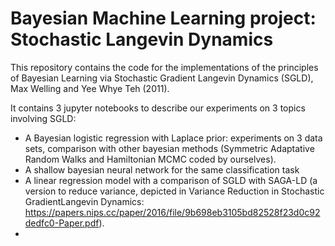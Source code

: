 # Bayesian Machine Learning project: Stochastic Langevin Dynamics

This repository contains the code for the implementations of the principles of Bayesian Learning via Stochastic Gradient Langevin Dynamics (SGLD), Max Welling and Yee Whye Teh (2011). 

It contains 3 jupyter notebooks to describe our experiments on 3 topics involving SGLD:
  - A Bayesian logistic regression with Laplace prior: experiments on 3 data sets, comparison with other bayesian methods (Symmetric Adaptative Random Walks and Hamiltonian MCMC coded by ourselves).
  - A shallow bayesian neural network for the same classification task
  - A linear regression model with a comparison of SGLD with SAGA-LD (a version to reduce variance, depicted in Variance Reduction in Stochastic GradientLangevin Dynamics: https://papers.nips.cc/paper/2016/file/9b698eb3105bd82528f23d0c92dedfc0-Paper.pdf).
  - 
